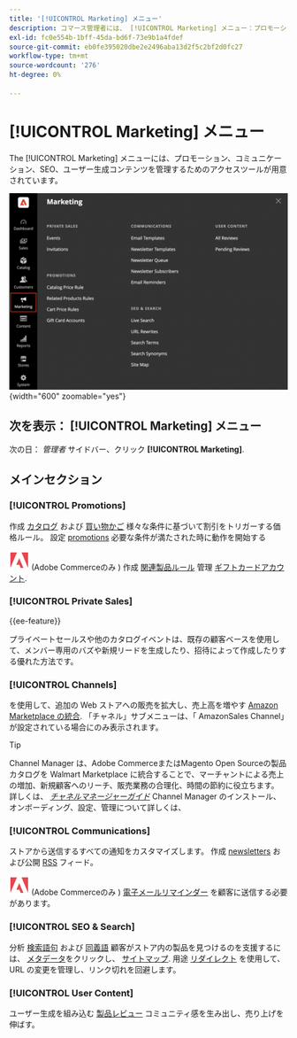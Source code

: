 ```yaml
---
title: '[!UICONTROL Marketing] メニュー'
description: コマース管理者には、 [!UICONTROL Marketing] メニュー：プロモーション、コミュニケーション、SEO およびユーザー生成コンテンツを管理するためのアクセスツールを提供します。
exl-id: fc0e554b-1bff-45da-bd6f-73e9b1a4fdef
source-git-commit: eb0fe395020dbe2e2496aba13d2f5c2bf2d0fc27
workflow-type: tm+mt
source-wordcount: '276'
ht-degree: 0%

---
```


# [!UICONTROL Marketing] メニュー

The [!UICONTROL Marketing] メニューには、プロモーション、コミュニケーション、SEO、ユーザー生成コンテンツを管理するためのアクセスツールが用意されています。

![コマース管理者 — マーケティングメニュー](./assets/admin-menu-marketing-ee.png){width="600" zoomable="yes"}

## 次を表示： [!UICONTROL Marketing] メニュー

次の日： _管理者_ サイドバー、クリック **[!UICONTROL Marketing]**.

## メインセクション

### [!UICONTROL Promotions]

作成 [カタログ](price-rules-catalog.md) および [買い物かご](price-rules-cart.md) 様々な条件に基づいて割引をトリガーする価格ルール。 設定 [promotions](introduction.md#promotions) 必要な条件が満たされた時に動作を開始する

![Adobe Commerce](../assets/adobe-logo.svg) (Adobe Commerceのみ ) 作成 [関連製品ルール](product-related-rules.md) 管理 [ギフトカードアカウント](../stores-purchase/product-gift-card-accounts.md).

### [!UICONTROL Private Sales]

{{ee-feature}}

プライベートセールスや他のカタログイベントは、既存の顧客ベースを使用して、メンバー専用のバズや新規リードを生成したり、招待によって作成したりする優れた方法です。

### [!UICONTROL Channels]

を使用して、追加の Web ストアへの販売を拡大し、売上高を増やす [Amazon Marketplace の統合](https://experienceleague.adobe.com/docs/commerce-channels/amazon/overview.html). 「チャネル」サブメニューは、「 AmazonSales Channel」が設定されている場合にのみ表示されます。

>[!TIP]
>
>Channel Manager は、Adobe CommerceまたはMagento Open Sourceの製品カタログを Walmart Marketplace に統合することで、マーチャントによる売上の増加、新規顧客へのリーチ、販売業務の合理化、時間の節約に役立ちます。 詳しくは、 [_チャネルマネージャーガイド_](https://experienceleague.adobe.com/docs/commerce-channels/channel-manager/intro-to-channel-manager/overview.html) Channel Manager のインストール、オンボーディング、設定、管理について詳しくは、

### [!UICONTROL Communications]

ストアから送信するすべての通知をカスタマイズします。 作成 [newsletters](newsletters.md) および公開 [RSS](social-rss.md#rss-feeds) フィード。

![Adobe Commerce](../assets/adobe-logo.svg) (Adobe Commerceのみ ) [電子メールリマインダー](email-reminder-rules.md) を顧客に送信する必要があります。

### [!UICONTROL SEO & Search]

分析 [検索語句](../catalog/search-terms.md) および [同義語](../catalog/search-terms.md#search-synonyms) 顧客がストア内の製品を見つけるのを支援するには、 [メタデータ](meta-data.md)をクリックし、 [サイトマップ](sitemap-xml.md). 用途 [リダイレクト](url-rewrite.md) を使用して、URL の変更を管理し、リンク切れを回避します。

### [!UICONTROL User Content]

ユーザー生成を組み込む [製品レビュー](product-reviews.md) コミュニティ感を生み出し、売り上げを伸ばす。
